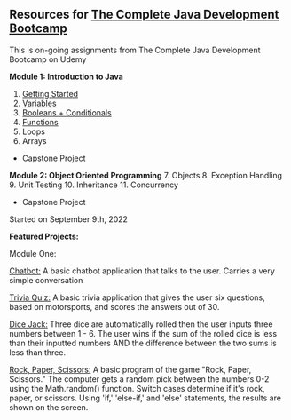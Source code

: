 ## Resources for [The Complete Java Development Bootcamp](https://www.udemy.com/course/the-complete-java-development-bootcamp/?referralCode=F009B320F76ADA844248)
This is on-going assignments from The Complete Java Development Bootcamp on Udemy

**Module 1: Introduction to Java**
1. [Getting Started](https://github.com/whiteheadbria/java-bootcamp/tree/main/Module%201%20-%20Introduction%20to%20Java/1.%20Getting%20Started)
2. [Variables](https://github.com/whiteheadbria/java-bootcamp/tree/main/Module%201%20-%20Introduction%20to%20Java/2.%20Variables)
3. [Booleans + Conditionals](https://github.com/whiteheadbria/java-bootcamp/tree/main/Module%201%20-%20Introduction%20to%20Java/3.%20Booleans%20and%20Conditionals)
4. [Functions](https://github.com/whiteheadbria/java-bootcamp/tree/main/Module%201%20-%20Introduction%20to%20Java/4.%20Functions)
5. Loops
6. Arrays
- Capstone Project

**Module 2: Object Oriented Programming**
7. Objects
8. Exception Handling
9. Unit Testing
10. Inheritance
11. Concurrency
- Capstone Project 

Started on September 9th, 2022 

 **Featured Projects:**

Module One: 

[Chatbot:](https://github.com/whiteheadbria/java-bootcamp/blob/ffaa7baa58422bd83714f2484ec2feaf69f16290/Module%201%20-%20Introduction%20to%20Java/2.%20Variables/Challenge%202/Chatbot.java) A basic chatbot application that talks to the user. Carries a very simple conversation 

[Trivia Quiz:](https://github.com/whiteheadbria/java-bootcamp/blob/main/Module%201%20-%20Introduction%20to%20Java/3.%20Booleans%20and%20Conditionals/Challenge%203/Quiz.java) A basic trivia application that gives the user six questions, based on motorsports, and scores the answers out of 30. 

[Dice Jack:](https://github.com/whiteheadbria/java-bootcamp/blob/main/Module%201%20-%20Introduction%20to%20Java/4.%20Functions/Section%204/DiceJack.java) Three dice are automatically rolled then the user inputs three numbers between 1 - 6. The user wins if the sum of the rolled dice is less than their inputted numbers AND the difference between the two sums is less than three. 

[Rock, Paper, Scissors:](https://github.com/whiteheadbria/java-bootcamp/blob/main/Module%201%20-%20Introduction%20to%20Java/4.%20Functions/Challenge%204/RockPaperScissors.java) A basic program of the game "Rock, Paper, Scissors." The computer gets a random pick between the numbers 0-2 using the Math.random() function. Switch cases determine if it's rock, paper, or scissors. Using 'if,' 'else-if,' and 'else' statements, the results are shown on the screen. 
